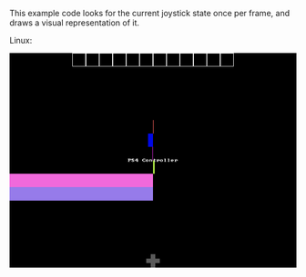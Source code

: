 This example code looks for the current joystick state once per frame,
and draws a visual representation of it.

Linux:

![Screenshot Linux](./polling_linux.png)
